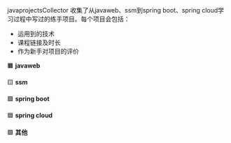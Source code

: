 javaprojectsCollector 收集了从javaweb、ssm到spring boot、spring cloud学习过程中写过的练手项目。每个项目会包括：
* 运用到的技术
* 课程链接及时长
* 作为新手对项目的评价

🟧 **javaweb**

🟨 **ssm**

🟩 **spring boot**

🟦 **spring cloud**

🟪 **其他**
